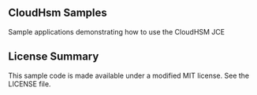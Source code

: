 ## CloudHsm Samples

Sample applications demonstrating how to use the CloudHSM JCE

## License Summary

This sample code is made available under a modified MIT license. See the LICENSE file.
